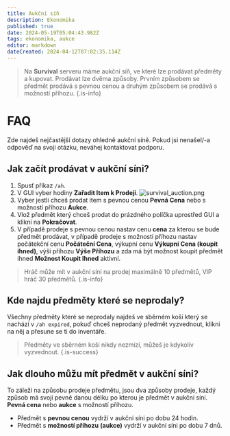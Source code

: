 ```yaml
---
title: Aukční síň
description: Ekonomika
published: true
date: 2024-05-19T05:04:43.982Z
tags: ekonomika, aukce
editor: markdown
dateCreated: 2024-04-12T07:02:35.114Z
---
```


> Na **Survival** serveru máme aukční síň, ve které lze prodávat předměty a kupovat. Prodávat lze dvěma způsoby. Prvním způsobem se předmět prodává s pevnou cenou a druhým způsobem se prodává s možností příhozu.
{.is-info}


# FAQ
Zde najdeš nejčastější dotazy ohledně aukční síně. Pokud jsi nenašel/-a odpověď na svoji otázku, neváhej kontaktovat podporu.

## Jak začít prodávat v aukční síni?

1. Spusť příkaz `/ah`.
2. V GUI vyber hodiny **Zařadit Item k Prodeji**.
![survival_auction.png](/survival_auction.png)
3. Vyber jestli chceš prodat item s pevnou cenou **Pevná Cena** nebo s možností příhozu **Aukce**.
4. Vlož předmět který chceš prodat do prázdného políčka uprostřed GUI a klikni na **Pokračovat**.
5. V případě prodeje s pevnou cenou nastav cenu **cena** za kterou se bude předmět prodávat, v případě prodeje s možností příhozu nastav počátekční cenu **Počáteční Cena**, výkupní cenu **Výkupní Cena (koupit ihned)**, výši příhozu **Výše Příhozu** a zda má být možnost koupit předmět ihned **Možnost Koupit Ihned** aktivní.

> Hráč může mít v aukční síni na prodej maximálně 10 předmětů, VIP hráč 30 předmětů.
{.is-info}

## Kde najdu předměty které se neprodaly?

Všechny předměty které se neprodaly najdeš ve sběrném koši který se nachází v `/ah expired`, pokuď chceš neprodaný předmět vyzvednout, klikni na něj a přesune se ti do inventáře.

> Předměty ve sběrném koši nikdy nezmizí, můžeš je kdykoliv vyzvednout.
{.is-success}

## Jak dlouho můžu mít předmět v aukční síni?

To záleží na způsobu prodeje předmětu, jsou dva způsoby prodeje, každý způsob má svojí pevně danou délku po kterou je předmět v aukční síni. **Pevná cena** nebo **aukce** s možností příhozu.
- Předmět s **pevnou cenou** vydrží v aukční síni po dobu 24 hodin.
- Předmět s **možností příhozu** **(aukce)** vydrží v aukční síni po dobu 7 dnů.